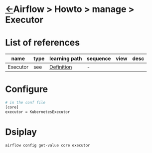 <head><link rel="stylesheet" href="../../../md.css"/></head>

[//]: #(Reference)
[Repo_Readme]:    ../README.md
[Executor_Whatis]:  ../whatis/executor_whatis.md

# [&larr;][Repo_Readme]Airflow > Howto > manage > Executor
# List of references
|name|type|learning path|sequence|view|desc|
|-|-|-|-|-|-|
|Executor|see|[Definition][Executor_Whatis]|-|




# Configure
```bash
# in the conf file
[core]
executor = KubernetesExecutor
```
# Dsiplay
```bash
airflow config get-value core executor
```
